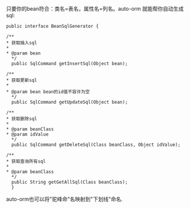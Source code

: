 
只要你的bean符合：类名=表名，属性名=列名。auto-orm 就能帮你自动生成sql: 
``` 
public interface BeanSqlGenerator {

/**
* 获取插入sql
*
* @param bean
  */
  public SqlCommand getInsertSql(Object bean);

/**
* 获取更新sql
*
* @param bean bean的id值不容许为空
  */
  public SqlCommand getUpdateSql(Object bean);

/**
* 获取删除sql
*
* @param beanClass
* @param idValue
  */
  public SqlCommand getDeleteSql(Class beanClass, Object idValue);

/**
* 获取查询所有sql
*
* @param beanClass
  */
  public String getGetAllSql(Class beanClass);
  }
```

auto-orm也可以将"驼峰命"名映射到"下划线"命名.